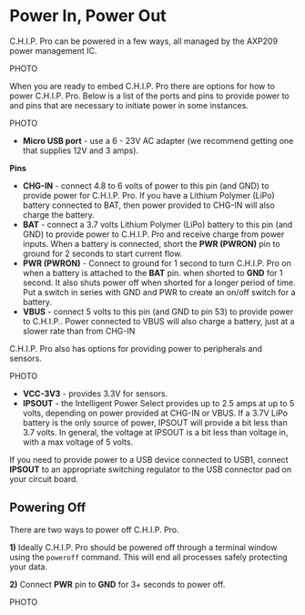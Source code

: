 # Power In, Power Out

C.H.I.P. Pro can be powered in a few ways, all managed by the AXP209 power management IC. 

PHOTO

When you are ready to embed C.H.I.P. Pro there are options for how to power C.H.I.P. Pro. Below is a list of the ports and pins to provide power to and pins that are necessary to initiate power in some instances. 

PHOTO

* **Micro USB port** - use a 6 - 23V AC adapter (we recommend getting one that supplies 12V and 3 amps).

**Pins**

* **CHG-IN** - connect 4.8 to 6 volts of power to this pin (and GND) to provide power for C.H.I.P. Pro. If you have a Lithium Polymer (LiPo) battery connected to BAT, then power provided to CHG-IN will also charge the battery. 
* **BAT** - connect a 3.7 volts Lithium Polymer (LiPo) battery to this pin (and GND) to provide power to C.H.I.P. Pro and receive charge from power inputs. When a battery is connected, short the **PWR (PWRON)** pin to ground for 2 seconds to start current flow.
* **PWR (PWRON)** - Connect to ground for 1 second to turn C.H.I.P. Pro on when a battery is attached to the **BAT** pin. when shorted to **GND** for 1 second. It also shuts power off when shorted for a longer period of time. Put a switch in series with GND and PWR to create an on/off switch for a battery.
* **VBUS** - connect 5 volts to this pin (and GND to pin 53) to provide power to C.H.I.P.. Power connected to VBUS will also charge a battery, just at a slower rate than from CHG-IN

C.H.I.P. Pro also has options for providing power to peripherals and sensors.

PHOTO

* **VCC-3V3** - provides 3.3V for sensors.
* **IPSOUT** - the Intelligent Power Select provides up to 2.5 amps at up to 5 volts, depending on power provided at CHG-IN or VBUS. If a 3.7V LiPo battery is the only source of power, IPSOUT will provide a bit less than 3.7 volts. In general, the voltage at IPSOUT is a bit less than voltage in, with a max voltage of 5 volts.

If you need to provide power to a USB device connected to USB1, connect **IPSOUT** to an appropriate switching regulator to the USB connector pad on your circuit board. 

## Powering Off

There are two ways to power off C.H.I.P. Pro. 

**1)** Ideally C.H.I.P. Pro should be powered off through a terminal window using the `poweroff` command. This will end all processes safely	 protecting your data. 

**2)** Connect **PWR** pin to **GND** for 3+ seconds to power off. 

PHOTO